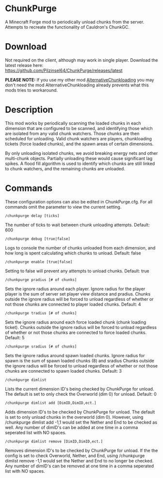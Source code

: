 ChunkPurge
==========

A Minecraft Forge mod to periodically unload chunks from the server. Attempts to recreate the functionality of Cauldron's ChunkGC.

Download
========

Not required on the client, although may work in single player.
Download the latest release here: https://github.com/Pilzinsel64/ChunkPurge/releases/latest

**PLEASE NOTE:** If you use my other mod [AlternativeChunkloading](https://github.com/LITW-Refined/AlternativeChunkloading) you may don't need the mod AlternativeChunkloading already prevents what this mods tries to workaround.

Description
===========

This mod works by periodically scanning the loaded chunks in each dimension that are configured to be scanned, and identifying those which are isolated from any valid chunk watchers. Those chunks are then scheduled for unloading. Valid chunk watchers are players, chunkloading tickets (force loaded chunks), and the spawn areas of certain dimensions. 

By only unloading isolated chunks, we avoid breaking energy nets and other multi-chunk objects. Partially unloading these would cause significant lag spikes. A flood fill algorithm is used to identify which chunks are still linked to chunk watchers, and the remaining chunks are unloaded.

Commands
========

These configuration options can also be edited in ChunkPurge.cfg. For all commands omit the parameter to view the current setting.

```
/chunkpurge delay [ticks]
```
The number of ticks to wait between chunk unloading attempts.
Default: 600

```
/chunkpurge debug [true|false]
```
Logs to console the number of chunks unloaded from each dimension, and how long is spent calculating which chunks to unload.
Default: false

```
/chunkpurge enable [true|false]
```
Setting to false will prevent any attempts to unload chunks.
Default: true

```
/chunkpurge pradius [# of chunks]
```
Sets the ignore radius around each player. Ignore radius for the player player is the sum of server set player view distance and pradius.
Chunks outside the ignore radius will be forced to unload regardless of whether or not those chunks are connected to player loaded chunks.
Default: 4

```
/chunkpurge tradius [# of chunks]
```
Sets the ignore radius around each force loaded chunk (chunk loading ticket).
Chunks outside the ignore radius will be forced to unload regardless of whether or not those chunks are connected to force loaded chunks.
Default: 5

```
/chunkpurge sradius [# of chunks]
```
Sets the ignore radius around spawn loaded chunks. Ignore radius for spawn is the sum of spawn loaded chunks (8) and sradius
Chunks outside the ignore radius will be forced to unload regardless of whether or not those chunks are connected to spawn loaded chunks.
Default: 3

```
/chunkpurge dimlist
```
Lists the current dimension ID's being checked by ChunkPurge for unload.
The default is set to only check the Overworld (dim 0) for unload.
Default: 0

```
/chunkpurge dimlist add [DimID,DimID,ect.]
```
Adds dimension ID's to be checked by ChunkPurge for unload. The default is set to only unload chunks in the overworld (dim 0). However, using /chunkpurge dimlist add -1,1 would set the Nether and End to be checked as well.
Any number of dimID's can be added at one time in a comma seperated list with NO spaces.

```
/chunkpurge dimlist remove [DimID,DimID,ect.]
```
Removes dimension ID's to be checked by ChunkPurge for unload. If the the config is set to check Overworld, Nether, and End, using /chunkpurge dimlist remove -1,1 would set the Nether and End to no longer be checked.
Any number of dimID's can be removed at one time in a comma seperated list with NO spaces.










